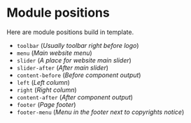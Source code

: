# Module positions
Here are module positions build in template.

* `toolbar` (_Usually toolbar right before logo_)
* `menu` (_Main website menu_)
* `slider` (_A place for website main slider_)
* `slider-after`  (_After main slider_)
* `content-before` (_Before component output_)
* `left` (_Left column_)
* `right` (_Right column_)
* `content-after` (_After component output_)
* `footer` (_Page footer_)
* `footer-menu` (_Menu in the footer next to copyrights notice_)

